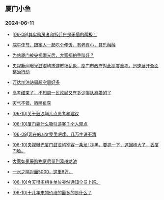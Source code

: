 ## 厦门小鱼 
### 2024-06-11

+ [[06-09]其实购房者和拆迁户是矛盾的两极！](http://bbs.xmfish.com/read-htm-tid-18202719.html)

+ [端午佳节，跟家人一起吃个便饭，有老有小，其乐融融](http://bbs.xmfish.com/read-htm-tid-18202829.html)

+ [为啥厦门被央视曝光后，大家都拍手叫好？](http://bbs.xmfish.com/read-htm-tid-18202770.html)

+ [央视新闻曝光鼓浪屿旅游市场乱象，厦门市政府对此高度重视，迅速展开全面整治行动](http://bbs.xmfish.com/read-htm-tid-18202762.html)

+ [万达加油站周超空房好多](http://bbs.xmfish.com/read-htm-tid-18202765.html)

+ [高考结束了，不知周一民政局又有多少排队离婚的了](http://bbs.xmfish.com/read-htm-tid-18202880.html)

+ [天气不错，晒晒鱼获](http://bbs.xmfish.com/read-htm-tid-18202794.html)

+ [[06-10]关于鼓浪屿几点思考和建议](http://bbs.xmfish.com/read-htm-tid-18202922.html)

+ [[06-10]厦门靠什么吸引游客？个人观点](http://bbs.xmfish.com/read-htm-tid-18202803.html)

+ [[06-09]现在的ai文罗里吧嗦，几万字说不清](http://bbs.xmfish.com/read-htm-tid-18202707.html)

+ [[06-10]央视曝光厦门鼓浪屿宰客一条龙! 抹黑，要抓一下，这回桶大了，丢厦门脸。](http://bbs.xmfish.com/read-htm-tid-18202828.html)

+ [大家如果采购物资尽量到漳州龙池](http://bbs.xmfish.com/read-htm-tid-18202862.html)

+ [一水之隔对面5000，这里8万。](http://bbs.xmfish.com/read-htm-tid-18202933.html)

+ [[06-10]今天很多相关单位突然通知全员上班。](http://bbs.xmfish.com/read-htm-tid-18202994.html)

+ [[06-10]十几年来物价涨的最多的是什么？](http://bbs.xmfish.com/read-htm-tid-18202963.html)

